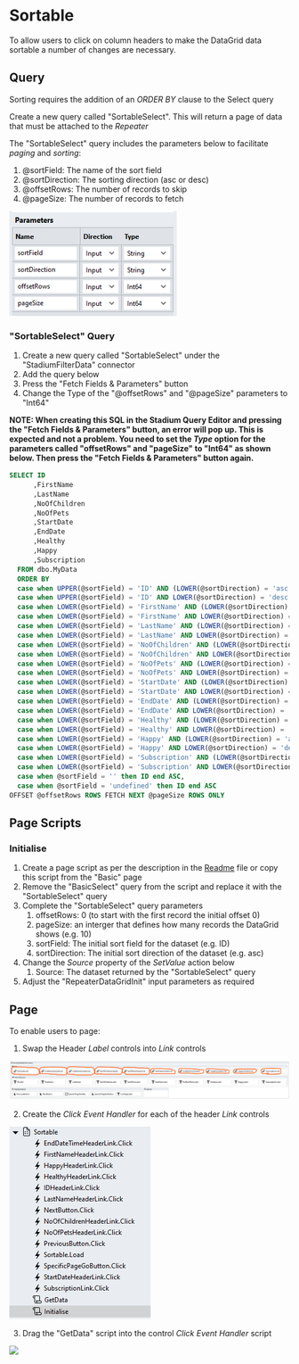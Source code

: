# Sortable
To allow users to click on column headers to make the DataGrid data sortable a number of changes are necessary. 

## Query
Sorting requires the addition of an *ORDER BY* clause to the Select query

Create a new query called "SortableSelect". This will return a page of data that must be attached to the *Repeater*

The "SortableSelect" query includes the parameters below to facilitate *paging* and *sorting*:
1. @sortField: The name of the sort field
2. @sortDirection: The sorting direction (asc or desc)
3. @offsetRows: The number of records to skip
4. @pageSize: The number of records to fetch

![](images/SortableQueryParameters.png)

### "SortableSelect" Query
1. Create a new query called "SortableSelect" under the "StadiumFilterData" connector
2. Add the query below 
3. Press the "Fetch Fields & Parameters" button
4. Change the Type of the "@offsetRows" and "@pageSize" parameters to "Int64"

**NOTE: When creating this SQL in the Stadium Query Editor and pressing the "Fetch Fields & Parameters" button, an error will pop up. This is expected and not a problem. You need to set the *Type* option for the parameters called "offsetRows" and "pageSize" to "Int64" as shown below. Then press the "Fetch Fields & Parameters" button again.**

```sql
SELECT ID
      ,FirstName
      ,LastName
      ,NoOfChildren
      ,NoOfPets
      ,StartDate
      ,EndDate
      ,Healthy
      ,Happy
      ,Subscription
  FROM dbo.MyData
  ORDER BY
  case when UPPER(@sortField) = 'ID' AND (LOWER(@sortDirection) = 'asc' OR @sortDirection = '') THEN ID END ASC,
  case when UPPER(@sortField) = 'ID' AND LOWER(@sortDirection) = 'desc' THEN ID END DESC,
  case when LOWER(@sortField) = 'FirstName' AND (LOWER(@sortDirection) = 'asc' OR @sortDirection = '') THEN FirstName END ASC,
  case when LOWER(@sortField) = 'FirstName' AND LOWER(@sortDirection) = 'desc' THEN FirstName END DESC,
  case when LOWER(@sortField) = 'LastName' AND (LOWER(@sortDirection) = 'asc' OR @sortDirection = '') THEN LastName END ASC,
  case when LOWER(@sortField) = 'LastName' AND LOWER(@sortDirection) = 'desc' THEN LastName END DESC,
  case when LOWER(@sortField) = 'NoOfChildren' AND (LOWER(@sortDirection) = 'asc' OR @sortDirection = '') THEN NoOfChildren END ASC,
  case when LOWER(@sortField) = 'NoOfChildren' AND LOWER(@sortDirection) = 'desc' THEN NoOfChildren END DESC,
  case when LOWER(@sortField) = 'NoOfPets' AND (LOWER(@sortDirection) = 'asc' OR @sortDirection = '') THEN NoOfPets END ASC,
  case when LOWER(@sortField) = 'NoOfPets' AND LOWER(@sortDirection) = 'desc' THEN NoOfPets END DESC,
  case when LOWER(@sortField) = 'StartDate' AND (LOWER(@sortDirection) = 'asc' OR @sortDirection = '') THEN StartDate END ASC,
  case when LOWER(@sortField) = 'StartDate' AND LOWER(@sortDirection) = 'desc' THEN StartDate END DESC,
  case when LOWER(@sortField) = 'EndDate' AND (LOWER(@sortDirection) = 'asc' OR @sortDirection = '') THEN EndDate END ASC,
  case when LOWER(@sortField) = 'EndDate' AND LOWER(@sortDirection) = 'desc' THEN EndDate END DESC,
  case when LOWER(@sortField) = 'Healthy' AND (LOWER(@sortDirection) = 'asc' OR @sortDirection = '') THEN Healthy END ASC,
  case when LOWER(@sortField) = 'Healthy' AND LOWER(@sortDirection) = 'desc' THEN Healthy END DESC,
  case when LOWER(@sortField) = 'Happy' AND (LOWER(@sortDirection) = 'asc' OR @sortDirection = '') THEN Happy END ASC,
  case when LOWER(@sortField) = 'Happy' AND LOWER(@sortDirection) = 'desc' THEN Happy END DESC,
  case when LOWER(@sortField) = 'Subscription' AND (LOWER(@sortDirection) = 'asc' OR @sortDirection = '') THEN Subscription END ASC,
  case when LOWER(@sortField) = 'Subscription' AND LOWER(@sortDirection) = 'desc' THEN Subscription END DESC,
  case when @sortField = '' then ID end ASC,
  case when @sortField = 'undefined' then ID end ASC
OFFSET @offsetRows ROWS FETCH NEXT @pageSize ROWS ONLY
```

## Page Scripts

### Initialise
1. Create a page script as per the description in the [Readme](Readme.md) file or copy this script from the "Basic" page 
2. Remove the "BasicSelect" query from the script and replace it with the "SortableSelect" query
3. Complete the "SortableSelect" query parameters
   1. offsetRows: 0 (to start with the first record the initial offset 0)
   2. pageSize: an interger that defines how many records the DataGrid shows (e.g. 10)
   3. sortField: The initial sort field for the dataset (e.g. ID)
   4. sortDirection: The initial sort direction of the dataset (e.g. asc)
4. Change the *Source* property of the *SetValue* action below
   1. Source: The dataset returned by the "SortableSelect" query
5. Adjust the "RepeaterDataGridInit" input parameters as required

## Page
To enable users to page:
1. Swap the Header *Label* controls into *Link* controls

![](images/HeaderLinkControls.png)

2. Create the *Click Event Handler* for each of the header *Link* controls

![](images/SortablePageEvents.png)

3. Drag the "GetData" script into the control *Click Event Handler* script

![](images/SortingEventHandler.png)
